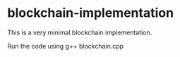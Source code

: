 # blockchain-implementation

This is a very minimal blockchain implementation.

Run the code using g++ blockchain.cpp
